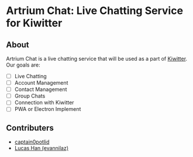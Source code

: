 # Artrium Chat: Live Chatting Service for Kiwitter

## About

Artrium Chat is a live chatting service that will be used as a part of [Kiwitter](https://github.com/kiwitter).
Our goals are:

- [ ] Live Chatting
- [ ] Account Management
- [ ] Contact Management
- [ ] Group Chats
- [ ] Connection with Kiwitter
- [ ] PWA or Electron Implement

## Contributers

- [captain0potlid](https://github.com/captain0potlid)
- [Lucas Han (evannilaz)](https://github.com/evannilaz)